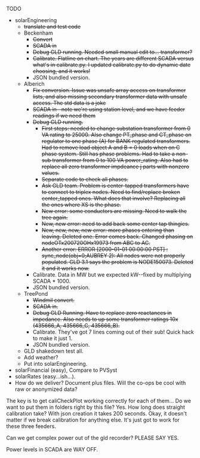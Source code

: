 TODO
* solarEngineering
	* ~~translate and test code~~
	* Beckenham
		* ~~Convert~~
		* ~~SCADA in~~
		* ~~Debug GLD running. Needed small manual edit to... transformer?~~
		* ~~Calibrate. Flatline on chart. The years are different SCADA versus what's in calibrate.py. I updated calibrate.py to do dynamic date choosing, and it works!~~
		* JSON bundled version.
	* Alberich
		* ~~Fix conversion. Issue was unsafe array access on transformer lists, and also missing secondary transformer data with unsafe access. The std data is a joke~~
		* ~~SCADA in--note we're using station level, and we have feeder readings if we need them~~
		* ~~Debug GLD running.~~
			* ~~First steps: needed to change substation transformer from 0 VA rating to 25000. Also change PT_phase and CT_phase on regulator to one phase (A) for BANK regulated transformers. Had to remove load object A and B = 0 loads when on C phase system. Still has phase problems. Had to take a non-sub transformer from 0 to 100 VA power_rating. Also had to replace all zero transformer impdeance j parts with nonzero values.~~
			* ~~Separate code to check all phases.~~
			* ~~Ask GLD team. Problem is center-tapped transformers have to connect to triplex nodes. Need to find/replace broken center_tapped ones. What does that involve? Replacing all the ones where XS is the phase.~~
			* ~~New error: some conductors are missing. Need to walk the tree again.~~
			* ~~New, new error: need to add back some center tap thingies.~~
			* ~~New, new, new, new error: more phases entering than leaving. Deleted one. Error comes back. Changed phasing on nodeOTx200720OHx19973 from ABC to AC.~~
			* ~~Another error: ERROR [2000-01-01 00:00:00 PST] : sync_node(obj=0;AUBREY 2): All nodes were not properly populated. GLD 3.1 says the problem is NODE150073. Deleted it and it works now.~~ 
		* Calibrate. Data in MW but we expected kW--fixed by multiplying SCADA * 1000.
		* JSON bundled version.
	* TreePond
		* ~~Windmil convert.~~
		* ~~SCADA in.~~
		* ~~Debug GLD Running. Have to replace zero reactances in impedance. Also needs to up some transformer ratings 10x (435666_A, 435666_C, 435666_B).~~
		* Calibrate. They've got 7 lines coming out of their sub! Quick hack to make it just 1.
		* JSON bundled version.
	* GLD shakedown test all.
	* Add weather?
	* Put into solarEngineering.
* solarFinancial (easy), Compare to PVSyst
* solarRates (easy...ish...).
* How do we deliver? Document plus files. Will the co-ops be cool with raw or anonymized data?


The key is to get caliCheckPlot working correctly for each of them...
Do we want to put them in folders right by this file? Yes.
How long does straight calibration take? With json creation it takes 200 seconds.
Okay, it doesn't matter if we break calibration for anything else. It's just got to work for these three feeders.

Can we get complex power out of the gld recorder? PLEASE SAY YES.

Power levels in SCADA are WAY OFF. 